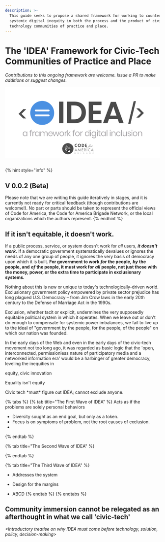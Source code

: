 ```yaml
---
description: >-
  This guide seeks to propose a shared framework for working to counteract
  systemic digital inequity in both the process and the product of civic
  technology communities of practice and place.
---
```


# The 'IDEA' Framework for Civic-Tech Communities of Practice and Place

_Contributions to this ongoing framework are welcome. Issue a PR to make additions or suggest changes._

![The IDEA guide is a project of a Brigade Action Team of the Code for America Brigade Network.](.gitbook/assets/idea-framework%20%281%29.png)

## 

{% hint style="info" %}
## V 0.0.2 \(Beta\)

Please note that we are writing this guide iteratively in stages, and it is currently not ready for critical feedback \(though contributions are welcome!\). No part or parts should be taken to represent the official views of Code for America, the Code for America Brigade Network, or the local organizations which the authors represent.
{% endhint %}

## If it isn't equitable, it doesn't work.

If a public process, service, or system doesn't work for _all_ users, _**it doesn't work.**_ If a democratic government systematically devalues or ignores the needs of any one group of people, it ignores the very basis of democracy upon which it is built. **For government to work** _**for**_ **the people,** _**by**_ **the people, and** _**of**_ **the people, it must work for** _**all**_ **people, not just those with the money, power, or the extra time to participate in exclusionary systems.** 

Nothing about this is new or unique to today's technologically-driven world. Exclusionary government policy empowered by private sector prejudice has long plagued U.S. Democracy  – from Jim Crow laws in the early 20th century to the Defense of Marriage Act in the 1990s.

 Exclusion, whether tacit or explicit, undermines the very supposedly equitable political system in which it operates. When we leave out or don't do enough to compensate for systemic power imbalances, we fail to live up to the ideal of "government by the people, for the people, of the people" on which our nation was founded.



In the early days of the Web and even in the early days of the civic-tech movement not too long ago, it was regarded as basic logic that the 'open, interconnected, permissionless nature of participatory media and a networked information era' would be a harbinger of greater democracy, leveling the inequities in 

 equity, civic innovation

Equality isn't equity



Civic tech \*must\* figure out IDEA; cannot exclude anyone.

{% tabs %}
{% tab title="The First Wave of IDEA" %}
Acts as if the problems are solely personal behaviors

* Diversity sought as an end goal, but only as a token. 
* Focus is on symptoms of problem, not the root causes of exclusion.
* 
{% endtab %}

{% tab title="The Second Wave of IDEA" %}

{% endtab %}

{% tab title="The Third Wave of IDEA" %}
+ Addresses the system

+ Design for the margins

+ ABCD
{% endtab %}
{% endtabs %}

## Community immersion cannot be relegated as an afterthought in what we call 'civic-tech'

_&lt;Introductory treatise on why IDEA must come before technology, solution, policy, decision-making&gt;_

